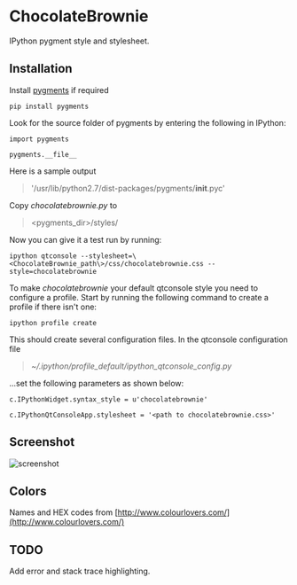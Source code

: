 ChocolateBrownie
================

IPython pygment style and stylesheet.

## Installation

Install [pygments](http://pygments.org/) if required

```pip install pygments```

Look for the source folder of pygments by entering the following in IPython:

```import pygments```

```pygments.__file__ ```

Here is a sample output

>'/usr/lib/python2.7/dist-packages/pygments/__init__.pyc'


Copy _chocolatebrownie.py_ to 

>\<pygments_dir\>/styles/ 


Now you can give it a test run by running:

```ipython qtconsole --stylesheet=\<ChocolateBrownie_path\>/css/chocolatebrownie.css --style=chocolatebrownie```

To make _chocolatebrownie_ your default qtconsole style you need to configure a profile. Start by running the following command to create a profile if there isn't one:

```ipython profile create```

This should create several configuration files. In the qtconsole configuration file

> _~/.ipython/profile_default/ipython_qtconsole_config.py_

...set the following parameters as shown below:

```c.IPythonWidget.syntax_style = u'chocolatebrownie'```

```c.IPythonQtConsoleApp.stylesheet = '<path to chocolatebrownie.css>'```

## Screenshot
![screenshot](img/screenshot.png)


## Colors
Names and HEX codes from [http://www.colourlovers.com/](http://www.colourlovers.com/)


## TODO
Add error and stack trace highlighting.
